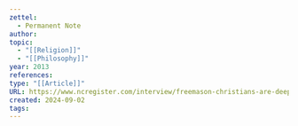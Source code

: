 ```yaml
---
zettel:
  - Permanent Note
author: 
topic:
  - "[[Religion]]"
  - "[[Philosophy]]"
year: 2013
references: 
type: "[[Article]]"
URL: https://www.ncregister.com/interview/freemason-christians-are-deeply-incoherent-says-former-worshipful-master
created: 2024-09-02
tags:
---
```


